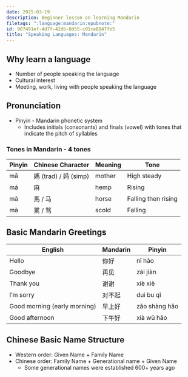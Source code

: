 ```yaml
---
date: 2025-03-19
description: Beginner lesson on learning Mandarin
filetags: ":language:mandarin:epubnote:"
id: 907491ef-4d7f-42db-8d55-c01ce8847fb5
title: "Speaking Languages: Mandarin"
---
```


## Why learn a language

- Number of people speaking the language
- Cultural interest
- Meeting, work, living with people speaking the language

## Pronunciation

- Pinyin - Mandarin phonetic system
  - Includes initials (consonants) and finals (vowel) with tones that
    indicate the pitch of syllables

### Tones in Mandarin - 4 tones

| Pinyin | Chinese Character     | Meaning | Tone                |
|--------|-----------------------|---------|---------------------|
| mā     | 媽 (trad) / 妈 (simp) | mother  | High steady         |
| má     | 麻                    | hemp    | Rising              |
| mǎ     | 馬 / 马               | horse   | Falling then rising |
| mà     | 罵 / 骂               | scold   | Falling             |

## Basic Mandarin Greetings

| English                      | Mandarin | Pinyin        |
|------------------------------|----------|---------------|
| Hello                        | 你好     | nǐ hǎo        |
| Goodbye                      | 再见     | zài jiàn      |
| Thank you                    | 谢谢     | xiè xiè       |
| I’m sorry                    | 对不起   | duì bu qǐ     |
| Good morning (early morning) | 早上好   | zǎo shàng hǎo |
| Good afternoon               | 下午好   | xià wǔ hǎo    |

## Chinese Basic Name Structure

- Western order: Given Name + Family Name
- Chinese order: Family Name + Generational name + Given Name
  - Some generational names were established 600+ years ago
